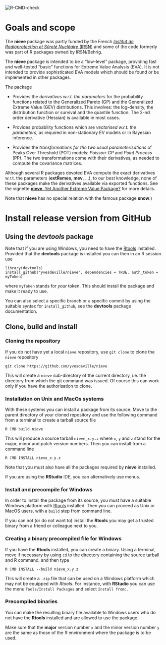 ![R-CMD-check](https://github.com/yvesdeville/nieve/workflows/actions/R-cmd-check/badge.svg)

Goals and scope
===============

The **nieve** package was partly funded by the French [*Institut de
Radioprotection et Sûreté Nucléaire* (IRSN)](https://www.irsn.fr/) and
some of the code formerly was part of R packages owned by IRSN/Behrig.

The **nieve** package is intended to be a “low-level” package, providing
fast and well-tested “basic” functions for Extreme Value Analysis (EVA).
It is not intended to provide sophisticated EVA models which should be
found or be implemented in other packages.

The package

-   Provides the *derivatives w.r.t. the parameters* for the probability
    functions related to the Generalized Pareto (GP) and the Generalized
    Extreme Value (GEV) distributions. This involves: the log-density,
    the distribution function or survival and the quantile function. The
    2-nd order derivative (Hessian) is available in most cases.

-   Provides probability functions which are *vectorised w.r.t. the
    parameters*, as required in non-stationary EV models or in Bayesian
    inference.

-   Provides the *transformations for the two usual parameterisations*
    of Peaks Over Threshold (POT) models: *Poisson-GP* and *Point
    Process* (PP). The two transformations come with their derivatives,
    as needed to compute the covariance matrices.

Although several R packages devoted EVA compute the exact derivatives
w.r.t. the parameters (**extRemes**, **mev**, …), to our best knowledge,
none of these packages make the derivatives available via exported
functions. See the vignette [**nieve**: Yet Another Extreme Value
Package?](https://github.com/yvesdeville/nieve/blob/main/vignettes/nieve.pdf)
for more details.

Note that **nieve** has no special relation with the famous package
**snow**:)

Install release version from GitHub
===================================

Using the *devtools* package
----------------------------

Note that if you are using Windows, you need to have the
[Rtools](https://cran.r-project.org/bin/windows/Rtools) installed.
Provided that the **devtools** package is installed you can then in an R
session use

    library(devtools)
    install_github("yvesdeville/nieve", dependencies = TRUE, auth_token = myToken)

where `myToken` stands for *your* token. This should install the package
and make it ready to use.

You can also select a specific branch or a specific commit by using the
suitable syntax for `install_github`, see the **devtools** package
documentation.

Clone, build and install
------------------------

### Cloning the repository

If you do not have yet a local `nieve` repository, use `git clone` to
clone the `nieve` repository

    git clone https://github.com/yvesdeville/nieve

This will create a `nieve` sub-directory of the current directory,
i.e. the directory from which the git command was issued. Of course this
can work only if you have the authorisation to clone.

### Installation on Unix and MacOs systems

With these systems you can install a package from its source. Move to
the parent directory of your cloned repository and use the following
command from a terminal to create a tarball source file

    R CMD build nieve

This will produce a source tarball `nieve_x.y.z` where `x`, `y` and `z`
stand for the major, minor and patch version numbers. Then you can
install from a command line

    R CMD INSTALL nieve_x.y.z

Note that you must also have all the packages required by **nieve**
installed.

If you are using the **RStudio** IDE, you can alternatively use menus.

### Install and precompile for Windows

In order to install the package from its source, you must have a
suitable Windows platform with
[Rtools](https://cran.r-project.org/bin/windows/Rtools/) installed. Then
you can proceed as Unix or MacOS users, with a `build` step from command
line.

If you can not (or do not want to) install the **Rtools** you may get a
trusted binary from a friend or colleague next to you.

### Creating a binary precompiled file for Windows

If you have the **Rtools** installed, you can create a binary. Using a
terminal, move if necessary by using `cd` to the directory containing
the source tarball and R command, and then type

    R CMD INSTALL --build nieve_x.y.z

This will create a `.zip` file that can be used on a Windows platform
which may not be equipped with *Rtools*. For instance, with **RStudio**
you can use the menu `Tools/Install Packages` and select
`Install from:`.

### Precompiled binaries

You can make the resulting binary file available to Windows users who do
not have the **Rtools** installed and are allowed to use the package.

Make sure that the **major** version number `x` and the minor version
number `y` are the same as those of the R environment where the package
is to be used.
